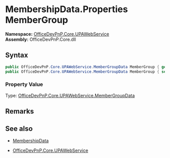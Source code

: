 # MembershipData.Properties MemberGroup
  

**Namespace:** [OfficeDevPnP.Core.UPAWebService](OfficeDevPnP.Core.UPAWebService.md)  
**Assembly:** OfficeDevPnP.Core.dll  
## Syntax
```C#
public OfficeDevPnP.Core.UPAWebService.MemberGroupData MemberGroup { get; }
public OfficeDevPnP.Core.UPAWebService.MemberGroupData MemberGroup { set; }
```

### Property Value
Type: [OfficeDevPnP.Core.UPAWebService.MemberGroupData](OfficeDevPnP.Core.UPAWebService.MemberGroupData.md)  

## Remarks 

## See also
- [MembershipData](MembershipData.md) 

- [OfficeDevPnP.Core.UPAWebService](OfficeDevPnP.Core.UPAWebService.md)
